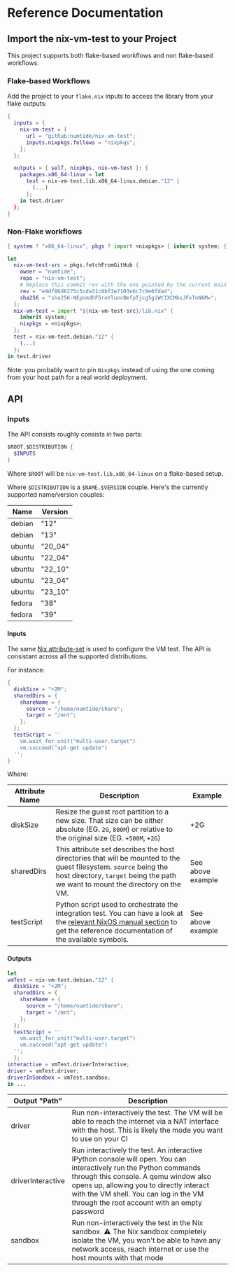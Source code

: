 # Reference Documentation

## Import the nix-vm-test to your Project

This project supports both flake-based workflows and non flake-based
workflows.

### Flake-based Workflows

Add the project to your `flake.nix` inputs to access the library from your flake outputs:

```nix
{
  inputs = {
    nix-vm-test = {
      url = "github:numtide/nix-vm-test";
      inputs.nixpkgs.follows = "nixpkgs";
    };
  };

  outputs = { self, nixpkgs, nix-vm-test }: {
    packages.x86_64-linux = let
      test = nix-vm-test.lib.x86_64-linux.debian."12" {
        (...)
      };
    in test.driver
  };
}
```

### Non-Flake workflows

```nix
{ system ? "x86_64-linux", pkgs ? import <nixpkgs> { inherit system; }}:

let
  nix-vm-test-src = pkgs.fetchFromGitHub {
    owner = "numtide";
    repo = "nix-vm-test";
    # Replace this commit rev with the one pointed by the current main branch.
    rev = "e9df86d6275c5cda31c8bf3e7103e6c7c9e6fdad";
    sha256 = "sha256-NEpnmdhF5roYluocBmfpTjcg5giWtIXCMbsJFxTnNkM=";
  };
  nix-vm-test = import "${nix-vm-test-src}/lib.nix" {
    inherit system;
    nixpkgs = <nixpkgs>;
  };
  test = nix-vm-test.debian."12" {
    (...)
  };
in test.driver
```

Note: you probably want to pin `Nixpkgs` instead of using the one coming from your host path for a real world deployment.


## API

### Inputs

The API consists roughly consists in two parts:

```nix
$ROOT.$DISTRIBUTION {
  $INPUTS
}
```

Where `$ROOT` will be `nix-vm-test.lib.x86_64-linux` on a flake-based setup.

Where `$DISTRIBUTION` is a `$NAME.$VERSION` couple. Here's the currently supported name/version couples:

| Name   | Version |
|--------|---------|
| debian | "12"    |
| debian | "13"    |
| ubuntu | "20_04" |
| ubuntu | "22_04" |
| ubuntu | "22_10" |
| ubuntu | "23_04" |
| ubuntu | "23_10" |
| fedora | "38"    |
| fedora | "39"    |

#### Inputs

The same [Nix attribute-set](https://nixos.org/manual/nix/stable/language/values.html?highlight=attribute%20set#attribute-set) is used to configure the VM test. The API is consistant across all the supported distributions.

For instance:

```nix
{
  diskSize = "+2M";
  sharedDirs = {
    shareName = {
      source = "/home/numtide/share";
      target = "/mnt";
    };
  };
  testScript = ''
    vm.wait_for_unit("multi-user.target")
    vm.succeed("apt-get update")
  '';
}
```

Where:

| Attribute Name | Description                                                                                                                                              | Example |
|----------------|----------------------------------------------------------------------------------------------------------------------------------------------------------|---------|
| diskSize       | Resize the guest root partition to a new size. That size can be either absolute (EG. `2G`, `800M`) or relative to the original size (EG. `+500M`, `+2G`) | +2G     |
| sharedDirs     | This attribute set describes the host directories that will be mounted to the guest filesystem. `source` being the host directory, `target` being the path we want to mount the directory on the VM. |  See above example |
| testScript     | Python script used to orchestrate the integration test. You can have a look at the [relevant NixOS manual section](https://nixos.org/manual/nixos/stable/#ssec-machine-objects) to get the reference documentation of the available symbols. | See above example |

#### Outputs

```nix
let
vmTest = nix-vm-test.debian."12" {
  diskSize = "+2M";
  sharedDirs = {
    shareName = {
      source = "/home/numtide/share";
      target = "/mnt";
    };
  };
  testScript = ''
    vm.wait_for_unit("multi-user.target")
    vm.succeed("apt-get update")
  '';
  };
interactive = vmTest.driverInteractive;
driver = vmTest.driver;
driverInSandbox = vmTest.sandbox;
in ...
```

| Output "Path"     | Description                                                                                                                                                                                                                                                                                       |
|-------------------|---------------------------------------------------------------------------------------------------------------------------------------------------------------------------------------------------------------------------------------------------------------------------------------------------|
| driver            | Run non-interactively the test. The VM will be able to reach the internet via a NAT interface with the host. This is likely the mode you want to use on your CI                                                                                                                                   |
| driverInteractive | Run interactively the test. An interactive IPython console will open. You can interactively run the Python commands through this console. A qemu window also opens up, allowing you to directly interact with the VM shell. You can log in the VM through the root account with an empty password |
| sandbox           | Run non-interactively the test in the Nix sandbox. ⚠️ The Nix sandbox completely isolate the VM, you won't be able to have any network access, reach internet or use the host mounts with that mode                                                                                                |
